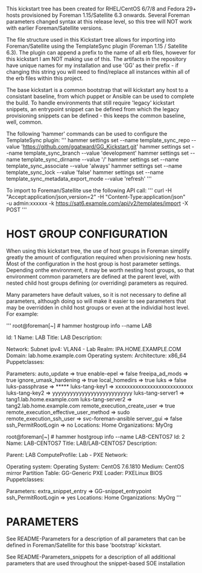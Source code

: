 This kickstart tree has been created for RHEL/CentOS 6/7/8 and Fedora 29+ hosts provisioned by Foreman 1.15/Satellite 6.3 onwards. Several Foreman parameters changed syntax at this release level, so this tree will NOT work
with earlier Foreman/Satellite versions.

The file structure used in this Kickstart tree allows for importing into Foreman/Satellite using the
TemplateSync plugin (Foreman 1.15 / Satellite 6.3).  The plugin can append a prefix to the name of all
erb files, however for this kickstart I am NOT making use of this. The artifacts in the repository have unique names for my installation and use 'GG' as their prefix - if changing this string you will need to find/replace all instances within all of the erb files within this project.

The base kickstart is a common bootstrap that will kickstart any host to a consistant baseline, from which puppet or Ansible can be used to complete the build. To handle environments that still require 'legacy' kickstart snippets, an entrypoint snippet can be defined from which the legacy provisioning snippets can be defined - this keeps the common baseline, well, common.

The following 'hammer' commands can be used to configure the TemplateSync plugin:
'''
hammer settings set --name template_sync_repo --value 'https://github.com/ggatward/GG_Kickstart.git'
hammer settings set --name template_sync_branch --value 'development'
hammer settings set --name template_sync_dirname --value '/'
hammer settings set --name template_sync_associate --value 'always'
hammer settings set --name template_sync_lock --value 'false'
hammer settings set --name template_sync_metadata_export_mode --value 'refresh'
'''

To import to Foreman/Satellite use the following API call:
'''
curl -H "Accept:application/json,version=2" -H "Content-Type:application/json" \
 -u admin:xxxxxx -k https://sat6.example.com/api/v2/templates/import -X POST
'''

# HOST GROUP CONFIGURATION
When using this kickstart tree, the use of host groups in Foreman simplify greatly the amount of configuration required when provisioning new hosts. Most of the configuration in the host group is host parameter settings. Depending onthe environment, it may be worth nesting host groups, so that environment common parameters are defined at the parent level, with nested child host groups defining (or overriding) parameters as required.

Many parameters have default values, so it is not necessary to define all parameters, although doing so will make it easier to see parameters that may be overridden in child host groups or even at the individial host level.
For example:

'''
root@foreman[~] # hammer hostgroup info --name LAB

Id:               1
Name:             LAB
Title:            LAB
Description:

Network:
    Subnet ipv4: VLAN4 - Lab
    Realm:       IPA.HOME.EXAMPLE.COM
    Domain:      lab.home.example.com
Operating system:
    Architecture: x86_64
Puppetclasses:

Parameters:
    auto_update => true
    enable-epel => false
    freeipa_ad_mods => true
    ignore_umask_hardening => true
    local_homedirs => true
    luks => false
    luks-passphrase => *****
    luks-tang-key1 => xxxxxxxxxxxxxxxxxxxxxxxxxxx
    luks-tang-key2 => yyyyyyyyyyyyyyyyyyyyyyyyyyy
    luks-tang-server1 => tang1.lab.home.example.com
    luks-tang-server2 => tang2.lab.home.example.com
    remote_execution_create_user => true
    remote_execution_effective_user_method => sudo
    remote_execution_ssh_user => svc-foreman-ansible
    server_gui => false
    ssh_PermitRootLogin => no
Locations:
    Home
Organizations:
    MyOrg


root@foreman[~] # hammer hostgroup info --name LAB-CENTOS7
Id:               2
Name:             LAB-CENTOS7
Title:            LAB/LAB-CENTOS7
Description:

Parent:           LAB
ComputeProfile:   Lab - PXE
Network:

Operating system:
    Operating System: CentOS 7.6.1810
    Medium:           CentOS mirror
    Partition Table:  GG-Generic
    PXE Loader:       PXELinux BIOS
Puppetclasses:

Parameters:
    extra_snippet_entry => GG-snippet_entrypoint
    ssh_PermitRootLogin => yes
Locations:
    Home
Organizations:
    MyOrg
'''



# PARAMETERS

See README-Parameters for a description of all parameters that can be defined in Foreman/Satellite for this base 'bootstrap' kickstart.

See README-Parameters_snippets for a description of all additional parameters that are used throughout the snippet-based SOE installation
